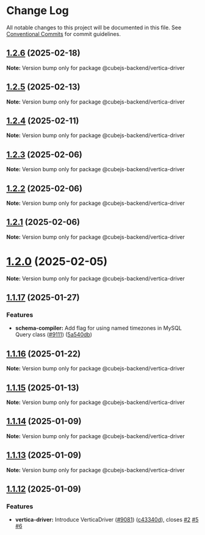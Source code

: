 # Change Log

All notable changes to this project will be documented in this file.
See [Conventional Commits](https://conventionalcommits.org) for commit guidelines.

## [1.2.6](https://github.com/cube-js/cube.js/compare/v1.2.5...v1.2.6) (2025-02-18)

**Note:** Version bump only for package @cubejs-backend/vertica-driver

## [1.2.5](https://github.com/cube-js/cube.js/compare/v1.2.4...v1.2.5) (2025-02-13)

**Note:** Version bump only for package @cubejs-backend/vertica-driver

## [1.2.4](https://github.com/cube-js/cube.js/compare/v1.2.3...v1.2.4) (2025-02-11)

**Note:** Version bump only for package @cubejs-backend/vertica-driver

## [1.2.3](https://github.com/cube-js/cube.js/compare/v1.2.2...v1.2.3) (2025-02-06)

**Note:** Version bump only for package @cubejs-backend/vertica-driver

## [1.2.2](https://github.com/cube-js/cube.js/compare/v1.2.1...v1.2.2) (2025-02-06)

**Note:** Version bump only for package @cubejs-backend/vertica-driver

## [1.2.1](https://github.com/cube-js/cube.js/compare/v1.2.0...v1.2.1) (2025-02-06)

**Note:** Version bump only for package @cubejs-backend/vertica-driver

# [1.2.0](https://github.com/cube-js/cube.js/compare/v1.1.18...v1.2.0) (2025-02-05)

**Note:** Version bump only for package @cubejs-backend/vertica-driver

## [1.1.17](https://github.com/cube-js/cube.js/compare/v1.1.16...v1.1.17) (2025-01-27)

### Features

- **schema-compiler:** Add flag for using named timezones in MySQL Query class ([#9111](https://github.com/cube-js/cube.js/issues/9111)) ([5a540db](https://github.com/cube-js/cube.js/commit/5a540db9228dcbb88c434123f13291202f6da9be))

## [1.1.16](https://github.com/cube-js/cube.js/compare/v1.1.15...v1.1.16) (2025-01-22)

**Note:** Version bump only for package @cubejs-backend/vertica-driver

## [1.1.15](https://github.com/cube-js/cube.js/compare/v1.1.14...v1.1.15) (2025-01-13)

**Note:** Version bump only for package @cubejs-backend/vertica-driver

## [1.1.14](https://github.com/cube-js/cube.js/compare/v1.1.13...v1.1.14) (2025-01-09)

**Note:** Version bump only for package @cubejs-backend/vertica-driver

## [1.1.13](https://github.com/cube-js/cube.js/compare/v1.1.12...v1.1.13) (2025-01-09)

**Note:** Version bump only for package @cubejs-backend/vertica-driver

## [1.1.12](https://github.com/cube-js/cube.js/compare/v1.1.11...v1.1.12) (2025-01-09)

### Features

- **vertica-driver:** Introduce VerticaDriver ([#9081](https://github.com/cube-js/cube.js/issues/9081)) ([c43340d](https://github.com/cube-js/cube.js/commit/c43340d9cc7d06d7caea4803b4d6e00a3e82acdf)), closes [#2](https://github.com/cube-js/cube.js/issues/2) [#5](https://github.com/cube-js/cube.js/issues/5) [#6](https://github.com/cube-js/cube.js/issues/6)
